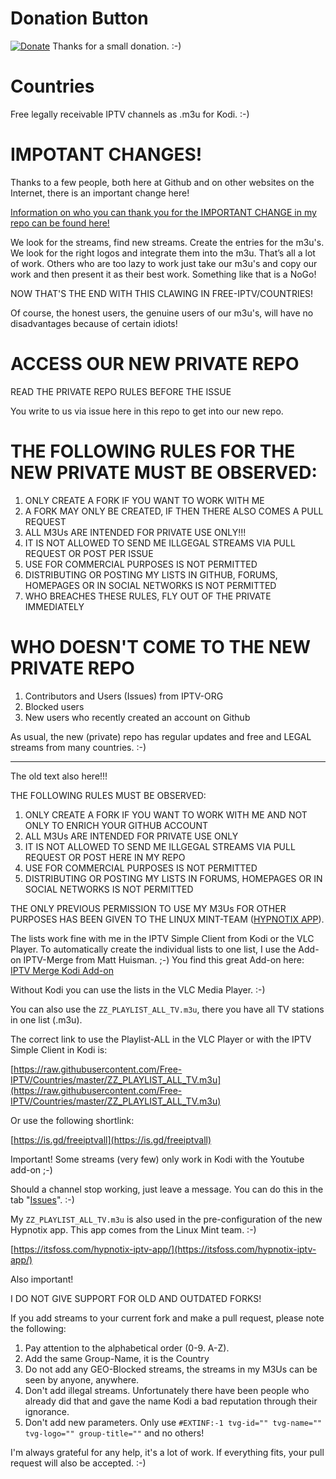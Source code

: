 # Donation Button
[![Donate](https://img.shields.io/badge/Donate-PayPal-green.svg)](https://paypal.me/FreeIPTVGitgub)
Thanks for a small donation. :-)

# Countries
Free legally receivable IPTV channels as .m3u for Kodi. :-)

# IMPOTANT CHANGES!

Thanks to a few people, both here at Github and on other websites on the Internet, there is an important change here!

[Information on who you can thank you for the IMPORTANT CHANGE in my repo can be found here!](https://github.com/Free-IPTV/Countries/blob/master/0001_Stupid_Forking_Hall_of_Shame.txt)

We look for the streams, find new streams. Create the entries for the m3u's. We look for the right logos and integrate them into the m3u. That’s all a lot of work. Others who are too lazy to work just take our m3u's and copy our work and then present it as their best work. Something like that is a NoGo!

NOW THAT'S THE END WITH THIS CLAWING IN FREE-IPTV/COUNTRIES!

Of course, the honest users, the genuine users of our m3u's, will have no disadvantages because of certain idiots!

# ACCESS OUR NEW PRIVATE REPO

READ THE PRIVATE REPO RULES BEFORE THE ISSUE

You write to us via issue here in this repo to get into our new repo. 

# THE FOLLOWING RULES FOR THE NEW PRIVATE MUST BE OBSERVED:

1. ONLY CREATE A FORK IF YOU WANT TO WORK WITH ME
2. A FORK MAY ONLY BE CREATED, IF THEN THERE ALSO COMES A PULL REQUEST
3. ALL M3Us ARE INTENDED FOR PRIVATE USE ONLY!!!
4. IT IS NOT ALLOWED TO SEND ME ILLGEGAL STREAMS VIA PULL REQUEST OR POST PER ISSUE
5. USE FOR COMMERCIAL PURPOSES IS NOT PERMITTED
6. DISTRIBUTING OR POSTING MY LISTS IN GITHUB, FORUMS, HOMEPAGES OR IN SOCIAL NETWORKS IS NOT PERMITTED
7. WHO BREACHES THESE RULES, FLY OUT OF THE PRIVATE IMMEDIATELY

# WHO DOESN'T COME TO THE NEW PRIVATE REPO

1. Contributors and Users (Issues) from IPTV-ORG
2. Blocked users
3. New users who recently created an account on Github

As usual, the new (private) repo has regular updates and free and LEGAL streams from many countries. :-)

----------------------------------------------------------------------------------------------------------
The old text also here!!!

THE FOLLOWING RULES MUST BE OBSERVED:

1. ONLY CREATE A FORK IF YOU WANT TO WORK WITH ME AND NOT ONLY TO ENRICH YOUR GITHUB ACCOUNT
2. ALL M3Us ARE INTENDED FOR PRIVATE USE ONLY
3. IT IS NOT ALLOWED TO SEND ME ILLGEGAL STREAMS VIA PULL REQUEST OR POST HERE IN MY REPO
4. USE FOR COMMERCIAL PURPOSES IS NOT PERMITTED
5. DISTRIBUTING OR POSTING MY LISTS IN FORUMS, HOMEPAGES OR IN SOCIAL NETWORKS IS NOT PERMITTED

THE ONLY PREVIOUS PERMISSION TO USE MY M3Us FOR OTHER PURPOSES HAS BEEN GIVEN TO THE LINUX MINT-TEAM ([HYPNOTIX APP](https://github.com/linuxmint/hypnotix)).

The lists work fine with me in the IPTV Simple Client from Kodi or the VLC Player. To automatically create the individual lists
to one list, I use the Add-on IPTV-Merge from Matt Huisman. ;-) You find this great Add-on here: [IPTV Merge Kodi Add-on](https://www.matthuisman.nz/2019/02/iptv-merge-kodi-add-on.html)

Without Kodi you can use the lists in the VLC Media Player. :-)

You can also use the `ZZ_PLAYLIST_ALL_TV.m3u`, there you have all TV stations in one list (.m3u).

The correct link to use the Playlist-ALL in the VLC Player or with the IPTV Simple Client in Kodi is:

[https://raw.githubusercontent.com/Free-IPTV/Countries/master/ZZ_PLAYLIST_ALL_TV.m3u](https://raw.githubusercontent.com/Free-IPTV/Countries/master/ZZ_PLAYLIST_ALL_TV.m3u)

Or use the following shortlink:

[https://is.gd/freeiptvall](https://is.gd/freeiptvall)

Important! Some streams (very few) only work in Kodi with the Youtube add-on ;-)

Should a channel stop working, just leave a message. You can do this in the tab "[Issues](https://github.com/Free-IPTV/Countries/issues)". :-)

My `ZZ_PLAYLIST_ALL_TV.m3u` is also used in the pre-configuration of the new Hypnotix app. This app comes from the Linux Mint team. :-)

[https://itsfoss.com/hypnotix-iptv-app/](https://itsfoss.com/hypnotix-iptv-app/)

Also important!

I DO NOT GIVE SUPPORT FOR OLD AND OUTDATED FORKS!

If you add streams to your current fork and make a pull request, please note the following:

1. Pay attention to the alphabetical order (0-9. A-Z).
2. Add the same Group-Name, it is the Country
3. Do not add any GEO-Blocked streams, the streams in my M3Us can be seen by anyone, anywhere.
4. Don't add illegal streams. Unfortunately there have been people who already did that and gave the name Kodi a bad reputation through their ignorance.
5. Don't add new parameters. Only use `#EXTINF:-1 tvg-id="" tvg-name="" tvg-logo="" group-title=""` and no others!

I'm always grateful for any help, it's a lot of work. If everything fits, your pull request will also be accepted. :-) 
